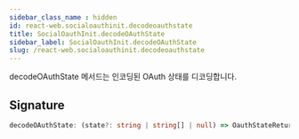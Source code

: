 ```yaml
---
sidebar_class_name : hidden
id: react-web.socialoauthinit.decodeoauthstate
title: SocialOauthInit.decodeOAuthState
sidebar_label: SocialOauthInit.decodeOAuthState
slug: /react-web.socialoauthinit.decodeoauthstate
---
```






decodeOAuthState 메서드는 인코딩된 OAuth 상태를 디코딩합니다.

## Signature

```typescript
decodeOAuthState: (state?: string | string[] | null) => OauthStateReturnType$1 | null;
```
